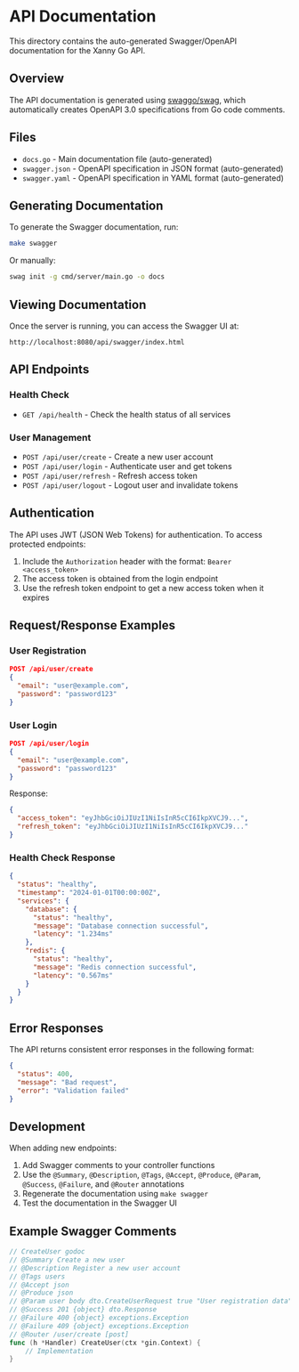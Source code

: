 # API Documentation

This directory contains the auto-generated Swagger/OpenAPI documentation for the Xanny Go API.

## Overview

The API documentation is generated using [swaggo/swag](https://github.com/swaggo/swag), which automatically creates OpenAPI 3.0 specifications from Go code comments.

## Files

- `docs.go` - Main documentation file (auto-generated)
- `swagger.json` - OpenAPI specification in JSON format (auto-generated)
- `swagger.yaml` - OpenAPI specification in YAML format (auto-generated)

## Generating Documentation

To generate the Swagger documentation, run:

```bash
make swagger
```

Or manually:

```bash
swag init -g cmd/server/main.go -o docs
```

## Viewing Documentation

Once the server is running, you can access the Swagger UI at:

```
http://localhost:8080/api/swagger/index.html
```

## API Endpoints

### Health Check
- `GET /api/health` - Check the health status of all services

### User Management
- `POST /api/user/create` - Create a new user account
- `POST /api/user/login` - Authenticate user and get tokens
- `POST /api/user/refresh` - Refresh access token
- `POST /api/user/logout` - Logout user and invalidate tokens

## Authentication

The API uses JWT (JSON Web Tokens) for authentication. To access protected endpoints:

1. Include the `Authorization` header with the format: `Bearer <access_token>`
2. The access token is obtained from the login endpoint
3. Use the refresh token endpoint to get a new access token when it expires

## Request/Response Examples

### User Registration
```json
POST /api/user/create
{
  "email": "user@example.com",
  "password": "password123"
}
```

### User Login
```json
POST /api/user/login
{
  "email": "user@example.com",
  "password": "password123"
}
```

Response:
```json
{
  "access_token": "eyJhbGciOiJIUzI1NiIsInR5cCI6IkpXVCJ9...",
  "refresh_token": "eyJhbGciOiJIUzI1NiIsInR5cCI6IkpXVCJ9..."
}
```

### Health Check Response
```json
{
  "status": "healthy",
  "timestamp": "2024-01-01T00:00:00Z",
  "services": {
    "database": {
      "status": "healthy",
      "message": "Database connection successful",
      "latency": "1.234ms"
    },
    "redis": {
      "status": "healthy",
      "message": "Redis connection successful",
      "latency": "0.567ms"
    }
  }
}
```

## Error Responses

The API returns consistent error responses in the following format:

```json
{
  "status": 400,
  "message": "Bad request",
  "error": "Validation failed"
}
```

## Development

When adding new endpoints:

1. Add Swagger comments to your controller functions
2. Use the `@Summary`, `@Description`, `@Tags`, `@Accept`, `@Produce`, `@Param`, `@Success`, `@Failure`, and `@Router` annotations
3. Regenerate the documentation using `make swagger`
4. Test the documentation in the Swagger UI

## Example Swagger Comments

```go
// CreateUser godoc
// @Summary Create a new user
// @Description Register a new user account
// @Tags users
// @Accept json
// @Produce json
// @Param user body dto.CreateUserRequest true "User registration data"
// @Success 201 {object} dto.Response
// @Failure 400 {object} exceptions.Exception
// @Failure 409 {object} exceptions.Exception
// @Router /user/create [post]
func (h *Handler) CreateUser(ctx *gin.Context) {
    // Implementation
}
``` 